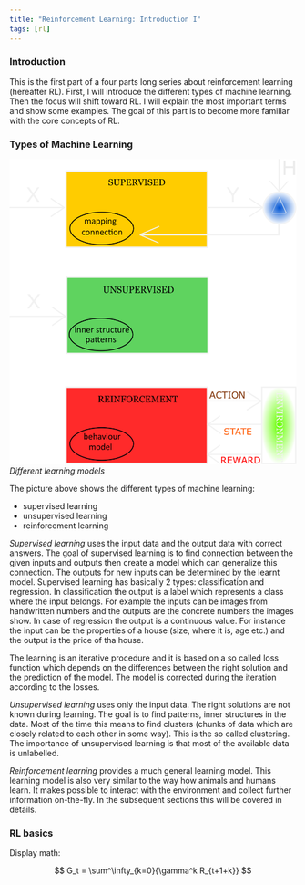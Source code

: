 ```yaml
---
title: "Reinforcement Learning: Introduction I"
tags: [rl]
---
```


### Introduction
This is the first part of a four parts long series about reinforcement learning (hereafter RL). First, I will introduce the different types of machine learning. Then the focus will shift toward RL. I will explain the most important terms and show some examples. The goal of this part is to become more familiar with the core concepts of RL.

### Types of Machine Learning

![blocks](/images/blocks.png "Learning models")
*Different learning models*

The picture above shows the different types of machine learning:

* supervised learning
* unsupervised learning
* reinforcement learning

*Supervised learning* uses the input data and the output data with correct answers. The goal of supervised learning is to find connection between the given inputs and outputs then create a model which can generalize this connection. The outputs for new inputs can be determined by the learnt model. Supervised learning has basically 2 types: classification and regression. In classification the output is a label which represents a class where the input belongs. For example the inputs can be images from handwritten numbers and the outputs are the concrete numbers the images show. In case of regression the output is a continuous value. For instance the input can be the properties of a house (size, where it is, age etc.) and the output is the price of tha house.

The learning is an iterative procedure and it is based on a so called loss function which depends on the differences between the right solution and the prediction of the model. The model is corrected during the iteration according to the losses.

*Unsupervised learning* uses only the input data. The right solutions are not known during learning. The goal is to find patterns, inner structures in the data. Most of the time this means to find clusters (chunks of data which are closely related to each other in some way). This is the so called clustering. The importance of unsupervised learning is that most of the available data is unlabelled. 

*Reinforcement learning* provides a much general learning model. This learning model is also very similar to the way how animals and humans learn. It makes possible to interact with the environment and collect further information on-the-fly. In the subsequent sections this will be covered in details.

### RL basics


Display math:

$$
G_t = \sum^\infty_{k=0}{\gamma^k R_{t+1+k}}
$$




